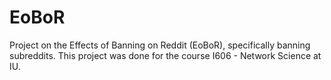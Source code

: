 # EoBoR
Project on the Effects of Banning on Reddit (EoBoR), specifically banning subreddits. This project was done for the course I606 - Network Science at IU. 
